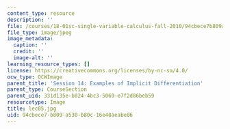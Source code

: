 ```yaml
---
content_type: resource
description: ''
file: /courses/18-01sc-single-variable-calculus-fall-2010/94cbece7b809a530b80c16e48aeabe06_lec05.jpg
file_type: image/jpeg
image_metadata:
  caption: ''
  credit: ''
  image-alt: ''
learning_resource_types: []
license: https://creativecommons.org/licenses/by-nc-sa/4.0/
ocw_type: OCWImage
parent_title: 'Session 14: Examples of Implicit Differentiation'
parent_type: CourseSection
parent_uid: 331d135e-b824-4bc3-5069-e7f2d86beb59
resourcetype: Image
title: lec05.jpg
uid: 94cbece7-b809-a530-b80c-16e48aeabe06
---
```


